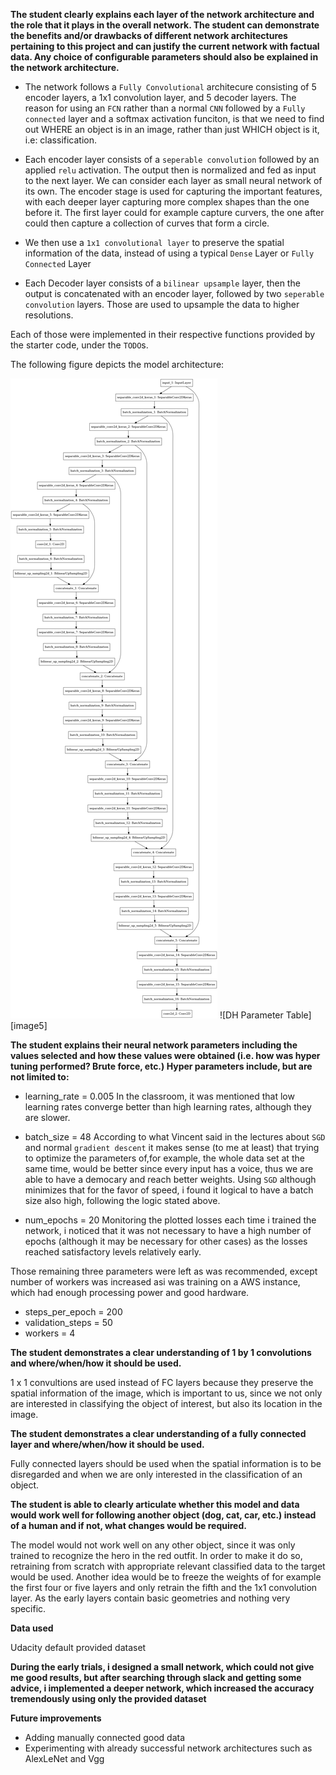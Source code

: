 [image1]: ./model.png

**The student clearly explains each layer of the network architecture and the role that it plays in the overall network. The student can demonstrate the benefits and/or drawbacks of different network architectures pertaining to this project and can justify the current network with factual data. Any choice of configurable parameters should also be explained in the network architecture.**

- The network follows a `Fully Convolutional` architecure consisting of 5 encoder layers, a 1x1 convolution layer, and 5 decoder layers. The reason for using an `FCN` rather than a normal `CNN` followed by a `Fully connected` layer and a softmax activation funciton, is that we need to find out WHERE an object is in an image, rather than just WHICH object is it, i.e: classification.

- Each encoder layer consists of a `seperable convolution` followed by an applied `relu` activation. The output then is normalized and fed as input to the next layer. We can consider each layer as small neural network of its own.
The encoder stage is used for capturing the important features, with each deeper layer capturing more complex shapes than the one before it. The first layer could for example capture curvers, the one after could then capture a collection of curves that form a circle.

- We then use a `1x1 convolutional layer` to preserve the spatial information of the data, instead of using a typical `Dense` Layer or `Fully Connected` Layer

- Each Decoder layer consists of a `bilinear upsample` layer, then the output is concatenated with an encoder layer, followed by two `seperable convolution` layers. Those are used to upsample the data to higher resolutions.


Each of those were implemented in their respective functions provided by the starter code, under the `TODO`s.


The following figure depicts the model architecture:

![model][image1]
![DH Parameter Table][image5]

**The student explains their neural network parameters including the values selected and how these values were obtained (i.e. how was hyper tuning performed? Brute force, etc.) Hyper parameters include, but are not limited to:**


- learning_rate = 0.005
In the classroom, it was mentioned that low learning rates converge better than high learning rates, although they are slower. 

- batch_size = 48
According to what Vincent said in the lectures about `SGD` and normal `gradient descent` it makes sense (to me at least) that trying to optimize the parameters of,for example, the whole data set at the same time, would be better since every input has a voice, thus we are able to have a democary and reach better weights. Using `SGD` although minimizes that for the favor of speed, i found it logical to have a batch size also high, following the logic stated above.

- num_epochs = 20
Monitoring the plotted losses each time i trained the network, i noticed that it was not necessary to have a high number of epochs (although it may be necessary for other cases) as the losses reached satisfactory levels relatively early.


Those remaining three parameters were left as was recommended, except number of workers was increased asi was training on a AWS instance, which had enough processing power and good hardware.

- steps_per_epoch = 200
- validation_steps = 50
- workers = 4



**The student demonstrates a clear understanding of 1 by 1 convolutions and where/when/how it should be used.**

1 x 1 convultions are used instead of FC layers because they preserve the spatial information of the image, which is important to us, since we not only are interested in classifying the object of interest, but also its location in the image.

**The student demonstrates a clear understanding of a fully connected layer and where/when/how it should be used.**

Fully connected layers should be used when the spatial information is to be disregarded and when we are only interested in the classification of an object.


**The student is able to clearly articulate whether this model and data would work well for following another object (dog, cat, car, etc.) instead of a human and if not, what changes would be required.**

The model would not work well on any other object, since it was only trained to recognize the hero in the red outfit. In order to make it do so, retraining from scratch with appropriate relevant classified data to the target would be used. Another idea would be to freeze the weights of for example the first four or five layers and only retrain the fifth and the 1x1 convolution layer. As the early layers contain basic geometries and nothing very specific.




**Data used**

Udacity default provided dataset


**During the early trials, i designed a small network, which could not give me good results, but after searching through slack and getting some advice, i implemented a deeper network, which increased the accuracy tremendously using only the provided dataset**


**Future improvements**

- Adding manually connected good data
- Experimenting with already successful network architectures such as AlexLeNet and Vgg


